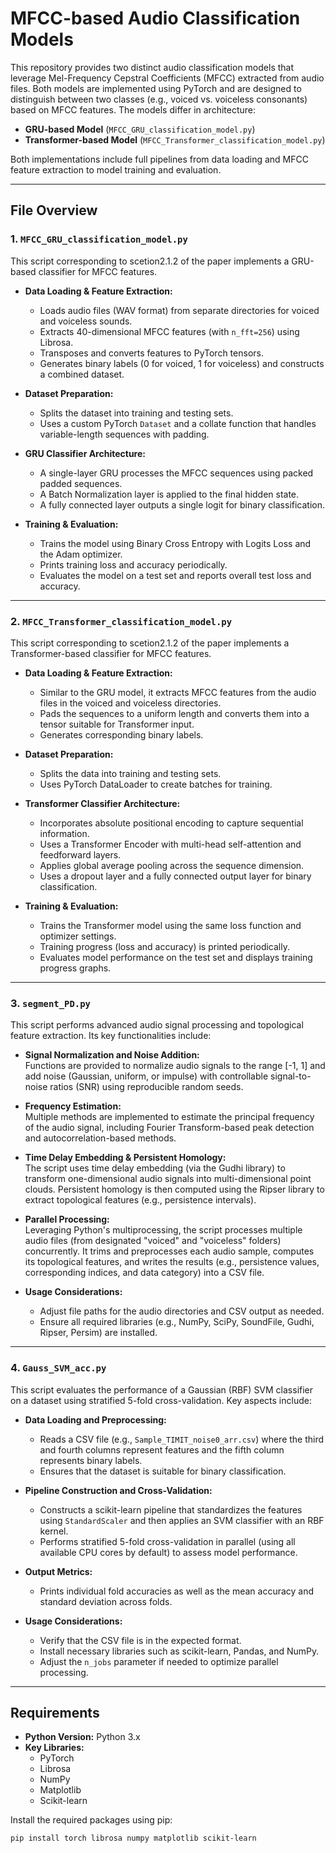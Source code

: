 # MFCC-based Audio Classification Models

This repository provides two distinct audio classification models that leverage Mel-Frequency Cepstral Coefficients (MFCC) extracted from audio files. Both models are implemented using PyTorch and are designed to distinguish between two classes (e.g., voiced vs. voiceless consonants) based on MFCC features. The models differ in architecture:

- **GRU-based Model** (`MFCC_GRU_classification_model.py`)
- **Transformer-based Model** (`MFCC_Transformer_classification_model.py`)

Both implementations include full pipelines from data loading and MFCC feature extraction to model training and evaluation.

---

## File Overview

### 1. `MFCC_GRU_classification_model.py`  
This script corresponding to scetion2.1.2 of the paper implements a GRU-based classifier for MFCC features.

- **Data Loading & Feature Extraction:**  
  - Loads audio files (WAV format) from separate directories for voiced and voiceless sounds.
  - Extracts 40-dimensional MFCC features (with `n_fft=256`) using Librosa.
  - Transposes and converts features to PyTorch tensors.
  - Generates binary labels (0 for voiced, 1 for voiceless) and constructs a combined dataset.

- **Dataset Preparation:**  
  - Splits the dataset into training and testing sets.
  - Uses a custom PyTorch `Dataset` and a collate function that handles variable-length sequences with padding.

- **GRU Classifier Architecture:**  
  - A single-layer GRU processes the MFCC sequences using packed padded sequences.
  - A Batch Normalization layer is applied to the final hidden state.
  - A fully connected layer outputs a single logit for binary classification.

- **Training & Evaluation:**  
  - Trains the model using Binary Cross Entropy with Logits Loss and the Adam optimizer.
  - Prints training loss and accuracy periodically.
  - Evaluates the model on a test set and reports overall test loss and accuracy.


---

### 2. `MFCC_Transformer_classification_model.py`  
This script corresponding to scetion2.1.2 of the paper implements a Transformer-based classifier for MFCC features.

- **Data Loading & Feature Extraction:**  
  - Similar to the GRU model, it extracts MFCC features from the audio files in the voiced and voiceless directories.
  - Pads the sequences to a uniform length and converts them into a tensor suitable for Transformer input.
  - Generates corresponding binary labels.

- **Dataset Preparation:**  
  - Splits the data into training and testing sets.
  - Uses PyTorch DataLoader to create batches for training.

- **Transformer Classifier Architecture:**  
  - Incorporates absolute positional encoding to capture sequential information.
  - Uses a Transformer Encoder with multi-head self-attention and feedforward layers.
  - Applies global average pooling across the sequence dimension.
  - Uses a dropout layer and a fully connected output layer for binary classification.

- **Training & Evaluation:**  
  - Trains the Transformer model using the same loss function and optimizer settings.
  - Training progress (loss and accuracy) is printed periodically.
  - Evaluates model performance on the test set and displays training progress graphs.


---

### 3. `segment_PD.py`
This script performs advanced audio signal processing and topological feature extraction. Its key functionalities include:

- **Signal Normalization and Noise Addition:**  
  Functions are provided to normalize audio signals to the range [-1, 1] and add noise (Gaussian, uniform, or impulse) with controllable signal-to-noise ratios (SNR) using reproducible random seeds.

- **Frequency Estimation:**  
  Multiple methods are implemented to estimate the principal frequency of the audio signal, including Fourier Transform-based peak detection and autocorrelation-based methods.

- **Time Delay Embedding & Persistent Homology:**  
  The script uses time delay embedding (via the Gudhi library) to transform one-dimensional audio signals into multi-dimensional point clouds. Persistent homology is then computed using the Ripser library to extract topological features (e.g., persistence intervals).

- **Parallel Processing:**  
  Leveraging Python's multiprocessing, the script processes multiple audio files (from designated "voiced" and "voiceless" folders) concurrently. It trims and preprocesses each audio sample, computes its topological features, and writes the results (e.g., persistence values, corresponding indices, and data category) into a CSV file.

- **Usage Considerations:**  
  - Adjust file paths for the audio directories and CSV output as needed.  
  - Ensure all required libraries (e.g., NumPy, SciPy, SoundFile, Gudhi, Ripser, Persim) are installed.

---


### 4. `Gauss_SVM_acc.py`
This script evaluates the performance of a Gaussian (RBF) SVM classifier on a dataset using stratified 5-fold cross-validation. Key aspects include:

- **Data Loading and Preprocessing:**  
  - Reads a CSV file (e.g., `Sample_TIMIT_noise0_arr.csv`) where the third and fourth columns represent features and the fifth column represents binary labels.
  - Ensures that the dataset is suitable for binary classification.

- **Pipeline Construction and Cross-Validation:**  
  - Constructs a scikit-learn pipeline that standardizes the features using `StandardScaler` and then applies an SVM classifier with an RBF kernel.
  - Performs stratified 5-fold cross-validation in parallel (using all available CPU cores by default) to assess model performance.

- **Output Metrics:**  
  - Prints individual fold accuracies as well as the mean accuracy and standard deviation across folds.

- **Usage Considerations:**  
  - Verify that the CSV file is in the expected format.  
  - Install necessary libraries such as scikit-learn, Pandas, and NumPy.
  - Adjust the `n_jobs` parameter if needed to optimize parallel processing.

---

## Requirements

- **Python Version:** Python 3.x  
- **Key Libraries:**  
  - PyTorch  
  - Librosa  
  - NumPy  
  - Matplotlib  
  - Scikit-learn  

Install the required packages using pip:

```bash
pip install torch librosa numpy matplotlib scikit-learn
